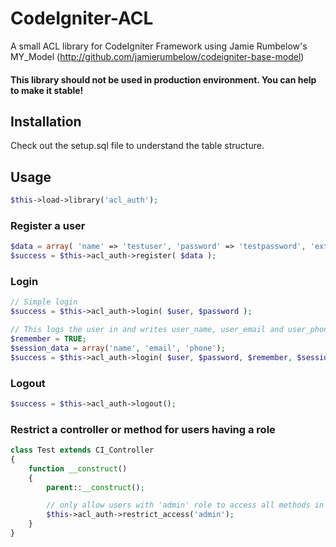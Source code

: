 CodeIgniter-ACL
===============

A small ACL library for CodeIgniter Framework using Jamie Rumbelow's MY_Model (http://github.com/jamierumbelow/codeigniter-base-model)

#### This library should not be used in production environment. You can help to make it stable!

Installation
------------

Check out the setup.sql file to understand the table structure.

Usage
-----

```php
$this->load->library('acl_auth');
```

### Register a user

```php
$data = array( 'name' => 'testuser', 'password' => 'testpassword', 'extra_field' => 'value' );
$success = $this->acl_auth->register( $data );
```

### Login

```php
// Simple login
$success = $this->acl_auth->login( $user, $password );

// This logs the user in and writes user_name, user_email and user_phone into session. Also sets a cookie to remember the user.
$remember = TRUE;
$session_data = array('name', 'email', 'phone');
$success = $this->acl_auth->login( $user, $password, $remember, $session_data );
```

### Logout

```php
$success = $this->acl_auth->logout();
```

### Restrict a controller or method for users having a role

```php
class Test extends CI_Controller
{
	function __construct()
	{
		parent::__construct();

		// only allow users with 'admin' role to access all methods in this controller
		$this->acl_auth->restrict_access('admin');
	}
}
```